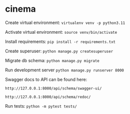 # cinema

Create virtual environment:
`virtualenv venv -p python3.11`

Activate virtual environment:
`source venv/bin/activate`

Install requirements:
`pip install -r requirements.txt`

Create superuser:
`python manage.py createsuperuser`

Migrate db schema:
`python manage.py migrate`

Run development server
`python manage.py runserver 8000`

Swagger docs to API can be found here:

`http://127.0.0.1:8000/api/schema/swagger-ui/`

`http://127.0.0.1:8000/api/schema/redoc/`

Run tests:
`python -m pytest tests/`